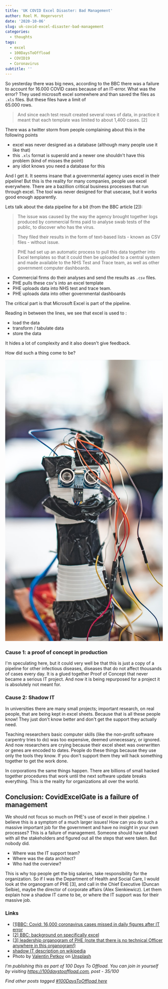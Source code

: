 ```yaml
---
title: 'UK COVID Excel Disaster: Bad Management'
author: Roel M. Hogervorst
date: '2020-10-06'
slug: uk-covid-excel-disaster-bad-management
categories:
  - thoughts
tags:
  - excel
  - 100DaysToOffload
  - COVID19
  - Coronavirus
subtitle: ''
---
```


So yesterday there was big news, according to the BBC there was a
failure to account for 16.000 COVID cases because of an IT-error.
What was the error? They used microsoft excel somewhere and than
saved the files as `.xls` files. But these files have a limit of  
65.000 rows.

> And since each test result created several rows of data, in practice it meant that each template was limited to about 1,400 cases. [2]

There was a twitter storm from people complaining about this in the following points

- excel was never designed as a database (although many people use it like that)
- this `.xls` format is superold and a newer one shouldn't have this problem (kind of misses the point)
- any idiot knows you need a database for this


And I get it. It seems insane that a governmental agency uses excel in
their pipeline! But this is the reality for many companies, people use excel everywhere. There are a bazillion critical business processes that run through excel. The tool was never designed for that usecase, but it works good enough apparently. 

Lets talk about the data pipeline for a bit (from the BBC article [2]):

> The issue was caused by the way the agency brought together logs produced by commercial firms paid to analyse swab tests of the public, to discover who has the virus.

> They filed their results in the form of text-based lists - known as CSV files - without issue.

> PHE had set up an automatic process to pull this data together into Excel templates so that it could then be uploaded to a central system and made available to the NHS Test and Trace team, as well as other government computer dashboards.

- Commercial firms do their analyses and send the results as `.csv` files.
- PHE pulls these csv's into an excel template
- PHE uploads data into NHS test and trace team.
- PHE uploads data into other governmental dashboards

The critical part is that Microsoft Excel is part of the pipeline. 

Reading in between the lines, we see that excel is used to :

- load the data
- transform / tabulate data
- store the data

It hides a lot of complexity and it also doesn't give feedback.

How did such a thing come to be?

![](valentin-petkov-uKS_wcTAMZU-unsplash.jpg)


### Cause 1: a proof of concept in production
I'm speculating here, but it could very well be that this is just a copy
of a pipeline for other infectious diseases, diseases that do not affect
thousands of cases every day. It is a glued together Proof of Concept
that never became a serious IT project. And now it is being repurposed
for a project it is absolutely not meant for.

### Cause 2: Shadow IT
In universities there are many small projects; important research, on real people, that are being kept in excel sheets. Because that is all these people know! They just don't know better and don't get the support
they actually need. 

Teaching researchers basic computer skills (like the non-profit software carpentry tries to do) was too expensive, deemed unnecessary, or
ignored. And now researchers are crying because their excel sheet was overwritten or genes are encoded to dates. People do these things because they use only the tools they know. If you don't support them they will
hack something together to get the work done. 

In corporations the same things happen. There are billions of small hacked together procedures that work until
the next software update breaks everything. This is the reality for organizations all over the world.

## Conclusion: CovidExcelGate is a failure of management
We should not focus so much on PHE's use of excel in their pipeline.
I believe this is a symptom of a much larger issues! How can you do such
a massive important job for the government and have no insight in your own processes? 
This is a failure of management. Someone should have talked with all the stakeholders and figured out all the steps that were taken. But nobody did. 

- Where was the IT support team? 
- Where was the data architect?
- Who had the overview?

This is why top people get the big salaries, take responsibility for the organization. So if I was the Department of Health and Social Care, I would look at the organogram of PHE [3], and call in the Chief Executive (Duncan Selbie), maybe the director of corporate affairs (Alex Sienkiewicz). Let them explain how a shadow IT came to be, or where the IT support was for their massive job.



### Links

- [ [1]BBC: Covid: 16,000 coronavirus cases missed in daily figures after IT error](https://www.bbc.com/news/uk-54412581)
- [ [2] BBC: background on specifically excel](https://www.bbc.com/news/technology-54423988)
- [[3] leadership organogram of PHE (note that there is no technical Officer anywhere in this organogram!) ](https://assets.publishing.service.gov.uk/government/uploads/system/uploads/attachment_data/file/903185/Our_Leadership_organogram_22_7_2020.pdf)
- [shadow IT description on wikipedia](https://en.wikipedia.org/wiki/Shadow_IT)
- <span>Photo by <a href="https://unsplash.com/@thefreak1337?utm_source=unsplash&amp;utm_medium=referral&amp;utm_content=creditCopyText">Valentin Petkov</a> on <a href="https://unsplash.com/s/photos/ducktape?utm_source=unsplash&amp;utm_medium=referral&amp;utm_content=creditCopyText">Unsplash</a></span>

*I’m publishing this as part of 100 Days To Offload. You can join in yourself by visiting https://100daystooffload.com, post - 35/100*

*Find other posts tagged  [#100DaysToOffload here](https://notes.rmhogervorst.nl/tags/100DaysToOffload/)*
